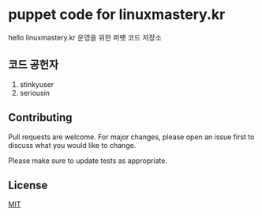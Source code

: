 # puppet code for linuxmastery.kr
 hello
linuxmastery.kr 운영을 위한 퍼팻 코드 저장소
 
## 코드 공헌자
 
1. stinkyuser
2. seriousin
 
## Contributing

Pull requests are welcome. For major changes, please open an issue first to discuss what you would like to change.
 
Please make sure to update tests as appropriate.
 
## License

[MIT](https://choosealicense.com/licenses/mit/)


